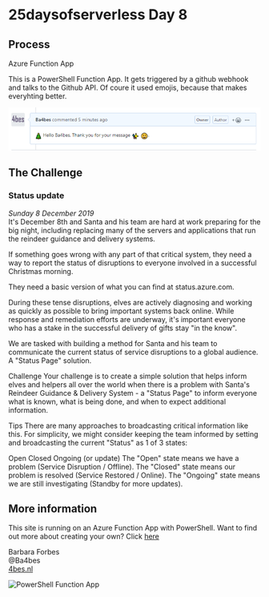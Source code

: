# 25daysofserverless Day 8

## Process

Azure Function App

This is a PowerShell Function App.
It gets triggered by a github webhook and talks to the Github API.
Of coure it used emojis, because that makes everyhting better. 

![image](./comment.PNG)

## The Challenge

### Status update

*Sunday 8 December 2019*  
It's December 8th and Santa and his team are hard at work preparing for the big night, including replacing many of the servers and applications that run the reindeer guidance and delivery systems.

If something goes wrong with any part of that critical system, they need a way to report the status of disruptions to everyone involved in a successful Christmas morning.

They need a basic version of what you can find at status.azure.com.

During these tense disruptions, elves are actively diagnosing and working as quickly as possible to bring important systems back online. While response and remediation efforts are underway, it's important everyone who has a stake in the successful delivery of gifts stay "in the know".

We are tasked with building a method for Santa and his team to communicate the current status of service disruptions to a global audience. A "Status Page" solution.

Challenge
Your challenge is to create a simple solution that helps inform elves and helpers all over the world when there is a problem with Santa's Reindeer Guidance & Delivery System - a "Status Page" to inform everyone what is known, what is being done, and when to expect additional information.

Tips
There are many approaches to broadcasting critical information like this. For simplicity, we might consider keeping the team informed by setting and broadcasting the current "Status" as 1 of 3 states:

Open
Closed
Ongoing (or update)
The "Open" state means we have a problem (Service Disruption / Offline). The "Closed" state means our problem is resolved (Service Restored / Online). The "Ongoing" state means we are still investigating (Standby for more updates).

## More information

 This site is running on an Azure Function App with PowerShell. Want to find out more about creating your own? Click [here]('https://4bes.nl/MSIgnite')

Barbara Forbes  
@Ba4bes  
[4bes.nl](https://4bes.nl)  

![PowerShell Function App](https://4bes.nl/wp-content/uploads/2019/11/PSFunctionApp-300x252.png)
